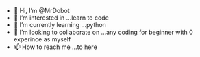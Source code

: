 - 👋 Hi, I’m @MrDobot
- 👀 I’m interested in ...learn to code 
- 🌱 I’m currently learning ...python
- 💞️ I’m looking to collaborate on ...any coding for beginner with 0 experince as myself
- 📫 How to reach me ...to here

<!---
MrDobot/MrDobot is a ✨ special ✨ repository because its `README.md` (this file) appears on your GitHub profile.
You can click the Preview link to take a look at your changes.
--->
